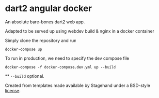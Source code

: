 # dart2 angular docker

An absolute bare-bones dart2 web app.

Adapted to be served up using webdev build & nginx in a docker container

Simply clone the repository and run

```
docker-compose up
```

To run in production, we need to specify the dev compose file

```
docker-compose -f docker-compose.dev.yml up --build
```

** `--build` optional.

Created from templates made available by Stagehand under a BSD-style
[license](https://github.com/dart-lang/stagehand/blob/master/LICENSE).
